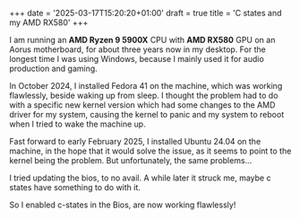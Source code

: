 +++
date = '2025-03-17T15:20:20+01:00'
draft = true
title = 'C states and my AMD RX580'
+++

I am running an **AMD Ryzen 9 5900X** CPU with **AMD RX580** GPU on an Aorus motherboard, for about three years now in my desktop.
For the longest time I was using Windows, because I mainly used it for audio production and gaming.

In October 2024, I installed Fedora 41 on the machine, which was working flawlessly, beside waking up from sleep.
I thought the problem had to do with a specific new kernel version which had some changes to the AMD driver for my system, causing the kernel to panic and my system to reboot when I tried to wake the machine up.

Fast forward to early February 2025, I installed Ubuntu 24.04 on the machine, in the hope that it would solve the issue, as it seems to point to the kernel being the problem.
But unfortunately, the same problems...

I tried updating the bios, to no avail. A while later it struck me, maybe c states have something to do with it.

So I enabled c-states in the Bios, are now working flawlessly!